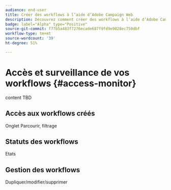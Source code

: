 ```yaml
---
audience: end-user
title: Créer des workflows à l’aide d’Adobe Campaign Web
description: Découvrez comment créer des workflows à l’aide d’Adobe Campaign Web.
badge: label="Alpha" type="Positive"
source-git-commit: f77b5a483f7276ecade687f9fd9e9028ec750dbf
workflow-type: tm+mt
source-wordcount: '39'
ht-degree: 51%

---
```



# Accès et surveillance de vos workflows {#access-monitor}

content TBD

## Accès aux workflows créés

Onglet Parcourir, filtrage

## Statuts des workflows

Etats

## Gestion des workflows

Dupliquer/modifier/supprimer
